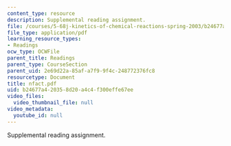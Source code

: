 ```yaml
---
content_type: resource
description: Supplemental reading assignment.
file: /courses/5-68j-kinetics-of-chemical-reactions-spring-2003/b24677a420358d20a4c4f300effe67ee_nfact.pdf
file_type: application/pdf
learning_resource_types:
- Readings
ocw_type: OCWFile
parent_title: Readings
parent_type: CourseSection
parent_uid: 2e69d22a-85af-a7f9-9f4c-248772376fc8
resourcetype: Document
title: nfact.pdf
uid: b24677a4-2035-8d20-a4c4-f300effe67ee
video_files:
  video_thumbnail_file: null
video_metadata:
  youtube_id: null
---
```

Supplemental reading assignment.

